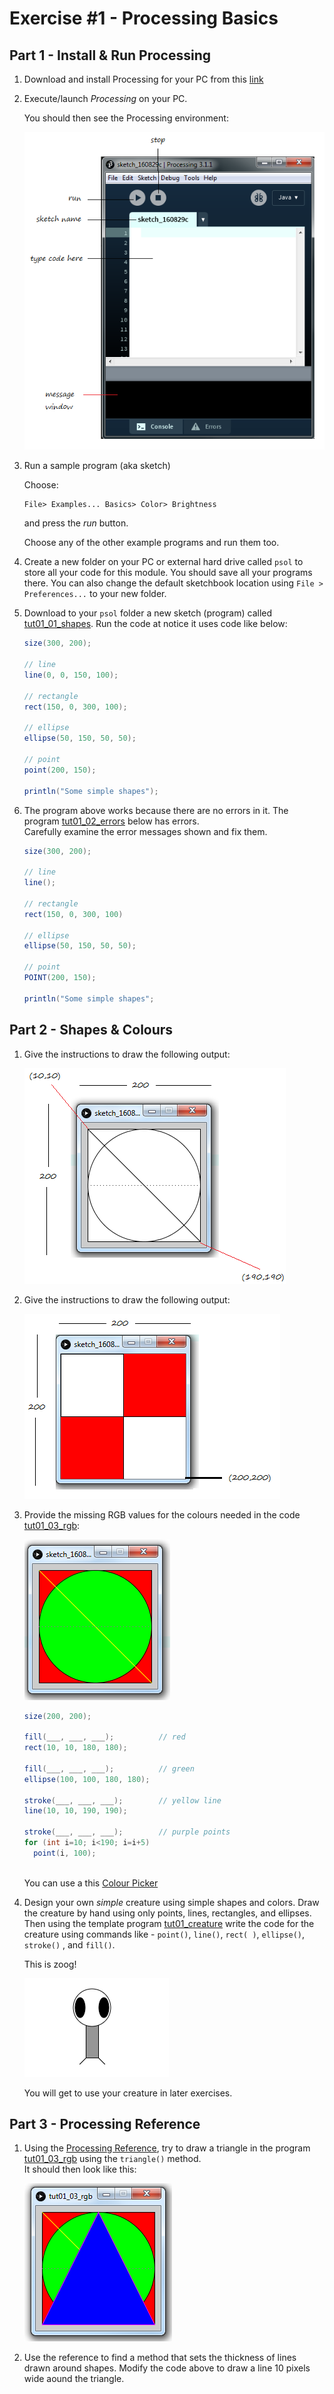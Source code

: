 # Exercise #1 - Processing Basics


## Part 1 - Install & Run Processing

1.	Download and install Processing for your PC from this [link](https://processing.org/download/)

1.	Execute/launch *Processing* on your PC.

	You should then see the Processing environment:

	![alt text](../images/processingStartup.png "")


2.	Run a sample program (aka sketch)

	Choose:

	```
	File> Examples... Basics> Color> Brightness
	```

	and press the *run* button.

	Choose any of the other example programs and run them too.


3.	Create a new folder on your PC or external hard drive called ``psol`` to store all your code for this module.  You should save all your programs there.  You can also change the default sketchbook location using  ``File > Preferences...`` to your new folder.

4.	Download to your ``psol`` folder a new sketch (program) called [tut01_01_shapes](../files/exercises/tut01_01_shapes/tut01_01_shapes.zip?raw=true).  Run the code at notice it uses code like below:

	```java	
	size(300, 200);

	// line
	line(0, 0, 150, 100);

	// rectangle
	rect(150, 0, 300, 100);

	// ellipse
	ellipse(50, 150, 50, 50);

	// point
	point(200, 150);

	println("Some simple shapes");

	```

5.	The program above works because there are no errors in it.
	The program [tut01_02_errors](../files/exercises/tut01_02_errors/tut01_02_errors.zip?raw=true) below has errors.  
	Carefully examine the error messages shown and fix them.

	```java
	size(300, 200);

	// line
	line();

	// rectangle
	rect(150, 0, 300, 100)

	// ellipse
	ellipse(50, 150, 50, 50);

	// point
	POINT(200, 150);

	println("Some simple shapes";
	
	```

## Part 2 - Shapes & Colours

1.	Give the instructions to draw the following output:

	![alt text](../images/tutorial1_gridshapes.png "")

1.	Give the instructions to draw the following output:

	![alt text](../images/tutorial1_squares.png "")

1.	Provide the missing RGB values for the colours needed in the code [tut01_03_rgb](../files/exercises/tut01_03_rgb/tut01_03_rgb.zip?raw=true):

	![alt text](../images/tutorial1_gridshapesRGB.png "RGB colours")

	```java
	size(200, 200);

	fill(___, ___, ___);          // red 
	rect(10, 10, 180, 180);  

	fill(___, ___, ___);          // green
	ellipse(100, 100, 180, 180);

	stroke(___, ___, ___);        // yellow line
	line(10, 10, 190, 190); 

	stroke(___, ___, ___);        // purple points
	for (int i=10; i<190; i=i+5)
	  point(i, 100);
	 
	```
	You can use a this [Colour Picker](http://www.w3schools.com/colors/colors_picker.asp "Colour Picker") 

1.	Design your own *simple* creature using simple shapes and colors. 
	Draw the creature by hand using only points, lines, rectangles, and ellipses. 
	Then using the template program [tut01_creature](../files/exercises/tut01_creature/tut01_creature.zip?raw=true) write the code for the creature using commands like - ```point()```, 
	```line()```, ```rect( )```, ```ellipse()```, ```stroke()``` , and ```fill()```. 

	This is zoog!

	![alt text](../images/zoog.png "")

	You will get to use your creature in later exercises.


## Part 3 - Processing Reference

1.	Using the [Processing Reference](https://processing.org/reference/ "Processing Reference"), try to draw a triangle in the program [tut01_03_rgb](../files/exercises/tut01_03_rgb/tut01_03_rgb.zip?raw=true) using the ``triangle()`` method.  
	It should then look like this:

	![alt text](../images/tutorial1_triangle.png "") 

2.	Use the reference to find a method that sets the thickness of lines drawn around shapes.
	Modify the code above to draw a line 10 pixels wide aound the triangle.


